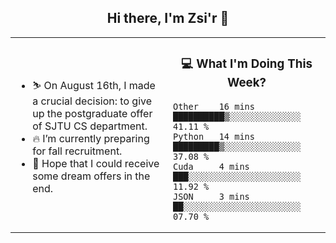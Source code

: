 <h2 align="center"> Hi there, I'm Zsi'r 👋 </h2>

<table>
    <tr>
        <td valign="center" width="50%">
            <ul>
                <li> ⛷️ On August 16th, I made a crucial decision: to give up the postgraduate offer of SJTU CS department.</li>
                <li> 🔥 I’m currently preparing for fall recruitment.</li>
                <li> 🙏 Hope that I could receive some dream offers in the end.</li>
            </ul>
        </td>
       <td valign="top" width="50%">

<h3 align="center"> 💻 What I'm Doing This Week? </h3>

<!--START_SECTION:waka-->
```text
Other    16 mins         ██████████▒░░░░░░░░░░░░░░   41.11 % 
Python   14 mins         █████████▒░░░░░░░░░░░░░░░   37.08 % 
Cuda     4 mins          ███░░░░░░░░░░░░░░░░░░░░░░   11.92 % 
JSON     3 mins          ██░░░░░░░░░░░░░░░░░░░░░░░   07.70 % 
```
<!--END_SECTION:waka-->
</td></tr>
</table>
